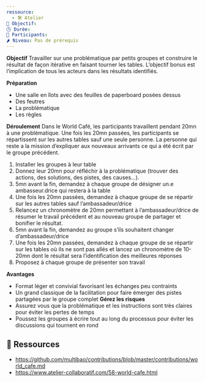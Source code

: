 ```yaml
---
ressource:
  - 🛠️ Atelier
🎯 Objectif: 
🕓 Durée: 
👥 Participants: 
🌶️ Niveau: Pas de prérequis
---
```


**Objectif**
Travailler sur une problématique par petits groupes et construire le résultat de façon itérative en faisant tourner les tables. L’objectif bonus est l’implication de tous les acteurs dans les résultats identifiés.

**Préparation** 
- Une salle en îlots avec des feuilles de paperboard posées dessus 
- Des feutres
- La problématique 
- Les règles

**Déroulement**
Dans le World Café, les participants travaillent pendant 20mn à une problématique. Une fois les 20mn passées, les participants se répartissent sur les autres tables sauf une seule personne. La personne qui reste a la mission d’expliquer aux nouveaux arrivants ce qui a été écrit par le groupe précédent. 
1. Installer les groupes à leur table 
2. Donnez leur 20mn pour réfléchir à la problématique (trouver des actions, des solutions, des pistes, des causes...). 
3. 5mn avant la fin, demandez à chaque groupe de désigner un.e ambasseur.drice qui restera à la table 
4. Une fois les 20mn passées, demandez à chaque groupe de se répartir sur les autres tables sauf l’ambassadeur/drice 
5. Relancez un chronomètre de 20mn permettant à l’ambassadeur/drice de résumer le travail précédent et au nouveau groupe de partager et bonifier le résultat.
6. 5mn avant la fin, demandez au groupe s’ils souhaitent changer d’ambassadeur/drice 
7. Une fois les 20mn passées, demandez à chaque groupe de se répartir sur les tables où ils ne sont pas allés et lancez un chronomètre de 10-20mn dont le résultat sera l’identification des meilleures réponses
8. Proposez à chaque groupe de présenter son travail

**Avantages**
- Format léger et convivial favorisant les échanges peu contraints
- Un grand classique de la facilitation pour faire émerger des pistes partagées par le groupe complet
**Gérez les risques**
- Assurez vous que la problématique et les instructions sont très claires pour éviter les pertes de temps 
- Poussez les groupes à écrire tout au long du processus pour éviter les discussions qui tournent en rond

## 🔗 Ressources

- https://github.com/multibao/contributions/blob/master/contributions/world_cafe.md
- https://www.atelier-collaboratif.com/58-world-cafe.html